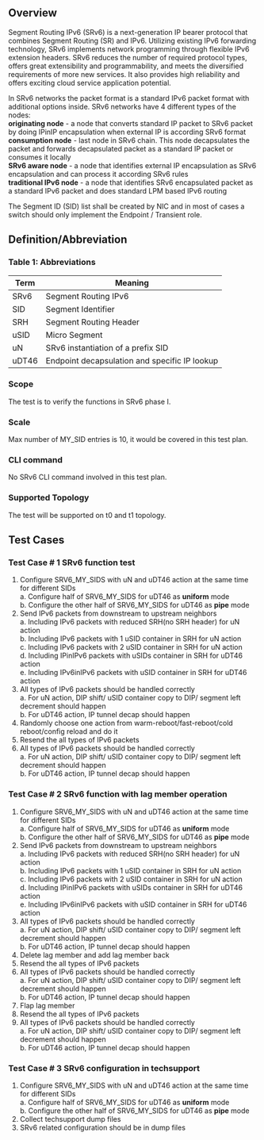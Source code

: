 ## Overview
Segment Routing IPv6 (SRv6) is a next-generation IP bearer protocol that combines Segment Routing (SR) and IPv6. 
Utilizing existing IPv6 forwarding technology, SRv6 implements network programming through flexible IPv6 extension 
headers. SRv6 reduces the number of required protocol types, offers great extensibility and programmability, 
and meets the diversified requirements of more new services. It also provides high reliability and offers exciting 
cloud service application potential.

In SRv6 networks the packet format is a standard IPv6 packet format with additional options inside. SRv6 networks have 4 different types of the nodes:\
__originating node__ - a node that converts standard IP packet to SRv6 packet by doing IPinIP encapsulation when external IP is according SRv6 format \
__consumption node__ - last node in SRv6 chain. This node decapsulates the packet and forwards decapsulated packet as a standard IP packet or consumes it locally \
__SRv6 aware node__ - a node that identifies external IP encapsulation as SRv6 encapsulation and can process it according SRv6 rules \
__traditional IPv6 node__ - a node that identifies SRv6 encapsulated packet as a standard IPv6 packet and does standard LPM based IPv6 routing

The Segment ID (SID) list shall be created by NIC and in most of cases a switch should only implement the Endpoint / Transient role.

## Definition/Abbreviation
### Table 1: Abbreviations

| ****Term**** | ****Meaning**** |
| -------- | ----------------------------------------- |
| SRv6 | Segment Routing IPv6  |
| SID  | Segment Identifier  |
| SRH  | Segment Routing Header  |
| uSID | Micro Segment |
| uN   | SRv6 instantiation of a prefix SID |
| uDT46 | Endpoint decapsulation and specific IP lookup |

### Scope
The test is to verify the functions in SRv6 phase I.

### Scale
Max number of MY_SID entries is 10, it would be covered in this test plan.

### CLI command
No SRv6 CLI command involved in this test plan.

### Supported Topology
The test will be supported on t0 and t1 topology.

## Test Cases
### Test Case # 1 SRv6 function test
1. Configure SRV6_MY_SIDS with uN and uDT46 action at the same time for different SIDs <br>
  a. Configure half of SRV6_MY_SIDS for uDT46 as __uniform__ mode <br>
  b. Configure the other half of SRV6_MY_SIDS for uDT46 as __pipe__ mode <br>
3. Send IPv6 packets from downstream to upstream neighbors <br>
  a. Including IPv6 packets with reduced SRH(no SRH header) for uN action <br>
  b. Including IPv6 packets with 1 uSID container in SRH for uN action <br>
  c. Including IPv6 packets with 2 uSID container in SRH for uN action <br>
  d. Including IPinIPv6 packets with uSIDs container in SRH for uDT46 action <br>
  e. Including IPv6inIPv6 packets with uSID container in SRH for uDT46 action <br>
4. All types of IPv6 packets should be handled correctly <br>
  a. For uN action, DIP shift/ uSID container copy to DIP/ segment left decrement should happen <br>
  b. For uDT46 action, IP tunnel decap should happen <br>
6. Randomly choose one action from warm-reboot/fast-reboot/cold reboot/config reload and do it
7. Resend the all types of IPv6 packets
8. All types of IPv6 packets should be handled correctly <br>
  a. For uN action, DIP shift/ uSID container copy to DIP/ segment left decrement should happen <br>
  b. For uDT46 action, IP tunnel decap should happen <br>

### Test Case # 2 SRv6 function with lag member operation
1. Configure SRV6_MY_SIDS with uN and uDT46 action at the same time for different SIDs <br>
  a. Configure half of SRV6_MY_SIDS for uDT46 as __uniform__ mode <br>
  b. Configure the other half of SRV6_MY_SIDS for uDT46 as __pipe__ mode <br>
2. Send IPv6 packets from downstream to upstream neighbors <br>
  a. Including IPv6 packets with reduced SRH(no SRH header) for uN action <br>
  b. Including IPv6 packets with 1 uSID container in SRH for uN action <br>
  c. Including IPv6 packets with 2 uSID container in SRH for uN action <br>
  d. Including IPinIPv6 packets with uSIDs container in SRH for uDT46 action <br>
  e. Including IPv6inIPv6 packets with uSID container in SRH for uDT46 action <br>
4. All types of IPv6 packets should be handled correctly <br>
  a. For uN action, DIP shift/ uSID container copy to DIP/ segment left decrement should happen <br>
  b. For uDT46 action, IP tunnel decap should happen <br>
5. Delete lag member and add lag member back
6. Resend the all types of IPv6 packets
7. All types of IPv6 packets should be handled correctly <br>
  a. For uN action, DIP shift/ uSID container copy to DIP/ segment left decrement should happen <br>
  b. For uDT46 action, IP tunnel decap should happen <br>
8. Flap lag member
9. Resend the all types of IPv6 packets
10. All types of IPv6 packets should be handled correctly <br>
  a. For uN action, DIP shift/ uSID container copy to DIP/ segment left decrement should happen <br>
  b. For uDT46 action, IP tunnel decap should happen <br>

### Test Case # 3 SRv6 configuration in techsupport
1. Configure SRV6_MY_SIDS with uN and uDT46 action at the same time for different SIDs <br>
  a. Configure half of SRV6_MY_SIDS for uDT46 as __uniform__ mode <br>
  b. Configure the other half of SRV6_MY_SIDS for uDT46 as __pipe__ mode <br>
2. Collect techsupport dump files
3. SRv6 related configuration should be in dump files
